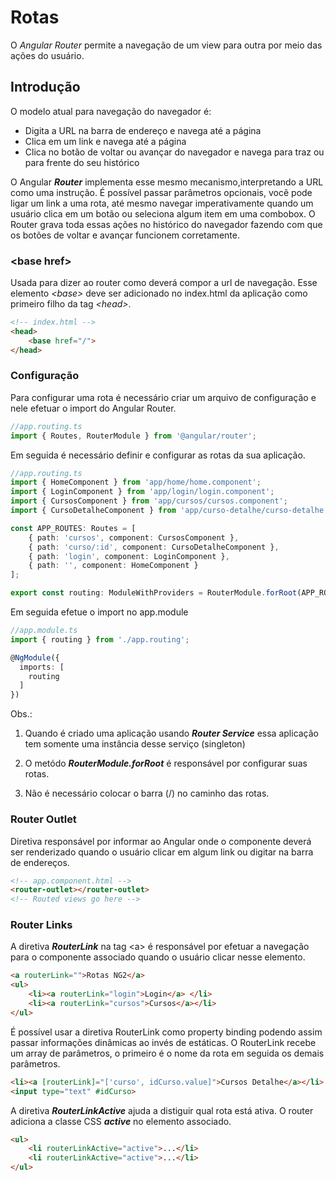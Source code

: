# Rotas

O *_Angular Router_* permite a navegação de um view para outra por meio das ações do usuário.

## Introdução

O modelo atual para navegação do navegador é:

* Digita a URL na barra de endereço e navega até a página
* Clica em um link e navega até a página
* Clica no botão de voltar ou avançar do navegador e navega para traz ou para frente do seu histórico

 O Angular **_Router_** implementa esse mesmo mecanismo,interpretando a URL como uma instrução. É possível passar parâmetros opcionais, você pode ligar um link a uma rota, até mesmo navegar imperativamente quando um usuário clica em um botão ou seleciona algum item em uma combobox. O Router grava toda essas ações no histórico do navegador fazendo com que os botões de voltar e avançar funcionem corretamente.

### \<base href>
Usada para dizer ao router como deverá compor a url de navegação. Esse elemento *_\<base>_* deve ser adicionado no index.html da aplicação como primeiro filho da tag *_\<head>_*.

```html
<!-- index.html -->
<head>
    <base href="/">
</head>
```

### Configuração

Para configurar uma rota é necessário criar um arquivo de configuração e nele efetuar o import do Angular Router.

```typescript
//app.routing.ts
import { Routes, RouterModule } from '@angular/router';
```

Em seguida é necessário definir e configurar as rotas da sua aplicação.

```typescript
//app.routing.ts
import { HomeComponent } from 'app/home/home.component';
import { LoginComponent } from 'app/login/login.component';
import { CursosComponent } from 'app/cursos/cursos.component';
import { CursoDetalheComponent } from 'app/curso-detalhe/curso-detalhe.component';

const APP_ROUTES: Routes = [
    { path: 'cursos', component: CursosComponent },
    { path: 'curso/:id', component: CursoDetalheComponent },
    { path: 'login', component: LoginComponent },
    { path: '', component: HomeComponent }
];

export const routing: ModuleWithProviders = RouterModule.forRoot(APP_ROUTES);
```
Em seguida efetue o import no app.module

```typescript
//app.module.ts
import { routing } from './app.routing';

@NgModule({
  imports: [
    routing
  ]
})
```

Obs.: 
1. Quando é criado uma aplicação usando 
**_Router Service_** essa aplicação tem somente uma instância desse serviço (singleton)

2. O metódo __*RouterModule.forRoot*__ é responsável por configurar suas rotas.

3. Não é necessário colocar o barra (/) no caminho das rotas.

### Router Outlet

Diretiva responsável por informar ao Angular onde o componente deverá ser renderizado quando o usuário clicar em algum link ou digitar na barra de endereços.

```html
<!-- app.component.html -->
<router-outlet></router-outlet>
<!-- Routed views go here -->
```

### Router Links

A diretiva **_RouterLink_** na tag \<a> é responsável por efetuar a navegação para o componente associado quando o usuário clicar nesse elemento.

```html
<a routerLink="">Rotas NG2</a>
<ul>
    <li><a routerLink="login">Login</a> </li>
    <li><a routerLink="cursos">Cursos</a></li>
</ul>
```

É possível usar a diretiva RouterLink como property binding podendo assim passar informações dinâmicas ao invés de estáticas. O RouterLink recebe um array de parâmetros, o primeiro é o nome da rota em seguida os demais parâmetros.

```html
<li><a [routerLink]="['curso', idCurso.value]">Cursos Detalhe</a></li>
<input type="text" #idCurso>
```

A diretiva **_RouterLinkActive_** ajuda a distiguir qual rota está ativa. O router adiciona a classe CSS **_active_** no elemento associado.

```html
<ul>
    <li routerLinkActive="active">...</li>
    <li routerLinkActive="active">...</li>
</ul>
```

